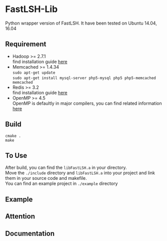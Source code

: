 # FastLSH-Lib
Python wrapper version of FastLSH. It have been tested on Ubuntu 14.04, 16.04

## Requirement 
* Hadoop >= 2.7.1  
    find installation guide [here](http://hadoop.apache.org/#Download+Hadoop)
* Memcached >= 1.4.34  
    `sudo apt-get update`  
    `sudo apt-get install mysql-server php5-mysql php5 php5-memcached memcached`  
* Redis >= 3.2  
    find installation guide [here](https://www.digitalocean.com/community/tutorials/how-to-install-and-configure-redis-on-ubuntu-16-04)
* OpenMP >= 4.5  
    OpenMP is defaultly in major compilers, you can find related information [here](http://www.openmp.org/resources/openmp-compilers/)
    
## Build
    cmake .  
    make
## To Use
After build, you can find the `libFastLSH.a` in your directory.  
Move the `./include` directory and `libFastLSH.a` into your project and link them in your source code and makefile.  
You can find an example project in `./example` directory

## Example

## Attention

## Documentation



